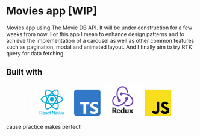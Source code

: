 # Movies app [WIP]

Movies app using The Movie DB API. It will be under construction for a few weeks from now. For this app I mean to enhance design patterns and to achieve the implementation of a carousel as well as other common features such as pagination, modal and animated layout. And I finally aim to try RTK query for data fetching.

## Built with

<div align='center' width='100%'>
<img src="/src/assets/images/RN_logo.webp" width="110" alt="React Native logo"/>
<img src="/src/assets/images/TS_logo.png" width="70" alt="Typescript logo"/>
<img src="/src/assets/images/Redux_logo.jpeg" width="110" alt="Redux logo"/>
<img src="/src/assets/images/JS_logo.png" width="70" alt="Javascript logo"/>
</div>
</br>
cause practice makes perfect!

<!-- ### Implemented libraries

For basic structure:
- react-navigation/stack
- react-native-gesture-handler
- react-navigation/native
- react-native-screens
- react-native-safe-area-context
- react-native-size-matters
For API calls:
- axios
For state handling:
- reduxjs/toolkit
- react-native-async-storage/async-storage
- redux-persist
For carousel feature:
- react-native-snap-carousel@4.0.0-beta.6
- @types/react-native-snap-carousel
- deprecated-react-native-prop-types
For icons:
- react-native-vector-icons
- @types/react-native-vector-icons
For conversion feature:
- currency-formatter
- @types/currency-formatter
For tabs:
- @react-navigation/material-top-tabs
- react-native-tab-view
- react-native-pager-view
For linear gradient animation:
- react-native-linear-gradient
- react-native-image-colors
For blur background:
- react-native-community/blur
For locale language translations:
- i18next
- react-i18next
- react-native-localize -->
